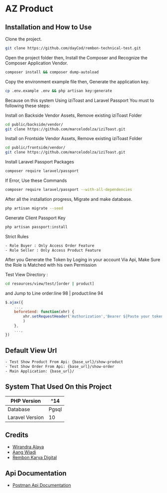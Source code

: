 # AZ Product

## Installation and How to Use

Clone the project.
```bash
git clone https://github.com/dayCod/rembon-technical-test.git
```

Open the project folder then, Install the Composer and Recognize the Composer Application Vendor.
```bash
composer install && composer dump-autoload
```

Copy the environment example file then, Generate the application key.
```bash
cp .env.example .env && php artisan key:generate
```

Because on this system Using iziToast and Laravel Passport You must to following these steps:

Install on Backside Vendor Assets, Remove existing iziToast Folder
```bash
cd public/backside/vendor/
git clone https://github.com/marcelodolza/iziToast.git
```

Install on Frontside Vendor Assets, Remove existing iziToast Folder
```bash
cd public/frontside/vendor/
git clone https://github.com/marcelodolza/iziToast.git
```

Install Laravel Passport Packages
```bash
composer require laravel/passport
```
If Error, Use these Commands
```bash
composer require laravel/passport --with-all-dependencies
```

After all the installation progress, Migrate and make database.
```bash
php artisan migrate --seed
```

Generate Client Passport Key
```bash
php artisan passport:install
```

Strict Rules
```bash
- Role Buyer : Only Access Order Feature
- Role Seller : Only Access Product Feature
```

After you Generate the Token by Loging in your account Via Api, Make Sure the Role is Matched with his own Permission

Test View Directory :
```bash
cd resources/view/test/[order | product]
```

and Jump to Line order:line 98 | product:line 94 
```js
$.ajax({
    ...,
    beforeSend: function(xhr) {
        xhr.setRequestHeader('Authorization','Bearer ${Paste your token Here}'
        )
    },
    ...,
})
```

## Default View Url 
```bash
- Test Show Product From Api: {base_url}/show-product
- Test Show Order From Api: {base_url}/show-order
- Main Application: {base_url}/
```

## System That Used On this Project
| PHP Version      | ^14    |
|------------------|--------|
| Database         | Pgsql  |   
| Laravel Version  | 10     |

## Credits
- [Wirandra Alaya](https://github.com/dayCod)
- [Aang Wiadi](https://github.com/wiadiaang)
- [Rembon Karya Digital](https://github.com/rembon2016)

## Api Documentation
- [Postman Api Documentation](https://documenter.getpostman.com/view/19955217/2s9Y5bQgMz)



